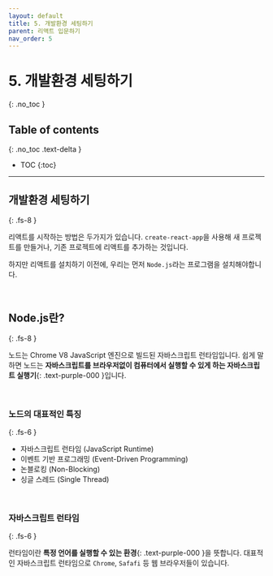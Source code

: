 ```yaml
---
layout: default
title: 5. 개발환경 세팅하기
parent: 리액트 입문하기
nav_order: 5
---
```


# 5. 개발환경 세팅하기
{: .no_toc }

## Table of contents
{: .no_toc .text-delta }

- TOC
{:toc}

---

## 개발환경 세팅하기
{: .fs-8 }

리액트를 시작하는 방법은 두가지가 있습니다. `create-react-app`을 사용해 새 프로젝트를 만들거나, 기존 프로젝트에 리액트를 추가하는 것입니다.

하지만 리액트를 설치하기 이전에, 우리는 먼저 `Node.js`라는 프로그램을 설치해야합니다.

 &nbsp;

## Node.js란?
{: .fs-8 }

노드는 Chrome V8 JavaScript 엔진으로 빌드된 자바스크립트 런타임입니다. 쉽게 말하면 노드는 **자바스크립트를 브라우저없이 컴퓨터에서 실행할 수 있게 하는 자바스크립트 실행기**{: .text-purple-000 }입니다.

 &nbsp;

### 노드의 대표적인 특징
{: .fs-6 }

- 자바스크립트 런타임 (JavaScript Runtime)
- 이벤트 기반 프로그래밍 (Event-Driven Programming)
- 논블로킹 (Non-Blocking)
- 싱글 스레드 (Single Thread)

 &nbsp;

### 자바스크립트 런타임
{: .fs-6 }

런타임이란 **특정 언어를 실행할 수 있는 환경**{: .text-purple-000 }을 뜻합니다. 대표적인 자바스크립트 런타임으로 `Chrome`, `Safafi` 등 웹 브라우저들이 있습니다.